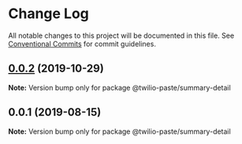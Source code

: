 # Change Log

All notable changes to this project will be documented in this file.
See [Conventional Commits](https://conventionalcommits.org) for commit guidelines.

## [0.0.2](https://github.com/twilio-labs/paste/compare/@twilio-paste/summary-detail@0.0.1...@twilio-paste/summary-detail@0.0.2) (2019-10-29)

**Note:** Version bump only for package @twilio-paste/summary-detail





## 0.0.1 (2019-08-15)

**Note:** Version bump only for package @twilio-paste/summary-detail
